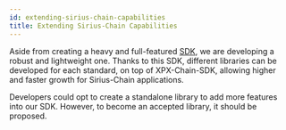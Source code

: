 ```yaml
---
id: extending-sirius-chain-capabilities
title: Extending Sirius-Chain Capabilities
---
```

Aside from creating a heavy and full-featured [SDK](./overview.md), we are developing a robust and lightweight one. Thanks to this SDK, different libraries can be developed for each standard, on top of XPX-Chain-SDK, allowing higher and faster growth for Sirius-Chain applications.

Developers could opt to create a standalone library to add more features into our SDK. However, to become an accepted library, it should be proposed.